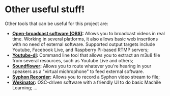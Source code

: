# Other useful stuff!
Other tools that can be useful for this project are:

- **[Open-broadcast software (OBS)](https://obsproject.com/):** Allows you to broadcast videos in real time. Working in several platforms, it also allows basic web insertions with no need of external software. Supported output targets include Youtube, Facebook Live, and Raspberry Pi-based RTMP servers;
- **[Youtube-dl](https://github.com/rg3/youtube-dl/):** Command line tool that allows you to extract an m3u8 file from several resources, such as Youtube Live and others;
- **[Soundflower](https://soundflower.en.softonic.com/mac):** Allows you to route whatever you're hearing in your speakers as a "virtual michrophone" to feed external software.
- **[Syphon Recorder](http://syphon.v002.info/recorder/):** Allows you to record a Syphon video stream to file;
- **[Wekinator](http://www.wekinator.org/):**  OSC-driven software with a friendly UI to do basic Machile Learning;
...
